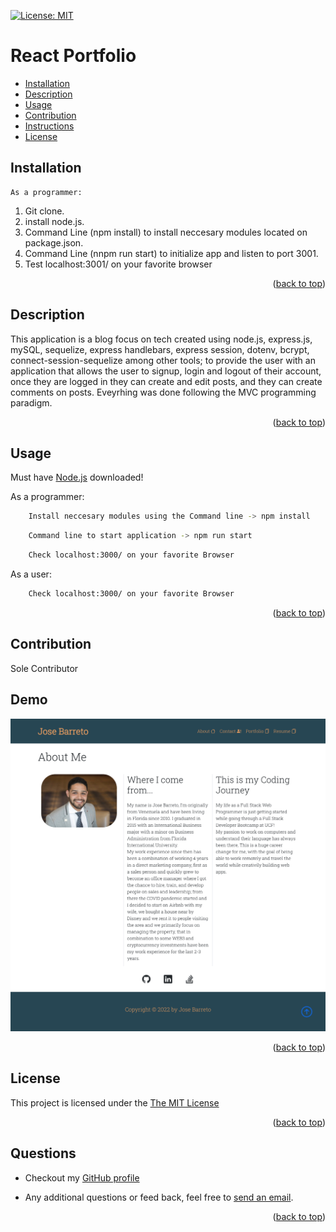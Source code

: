 <p id="readme-top"></p>

[![License: MIT](https://img.shields.io/badge/License-MIT-yellow.svg)](https://opensource.org/licenses/MIT)
  # React Portfolio
  
 
  * [Installation](#installation)
  * [Description](#description)
  * [Usage](#usage)
  * [Contribution](#contribution)
  * [Instructions](#instructions)
  * [License](#license)
      
  ## Installation

    As a programmer:

  1. Git clone.
  2. install node.js.
  3. Command Line (npm install) to install neccesary modules located on package.json.
  4. Command Line (nnpm run start) to initialize app and listen to port 3001.
  5. Test localhost:3001/ on your favorite browser

 <p align="right">(<a href="#readme-top">back to top</a>)</p>
    

  ## Description

  This application is a blog focus on tech created using node.js, express.js, mySQL, sequelize, express handlebars, express session, dotenv, bcrypt, connect-session-sequelize among other tools; to provide the user with an application that allows the user to signup, login and logout of their account, once they are logged in they can create and edit posts, and they can create comments on posts. Eveyrhing was done following the MVC programming paradigm.

   <p align="right">(<a href="#readme-top">back to top</a>)</p>

  ## Usage

  Must have [Node.js](https://nodejs.org/en/) downloaded!


  As a programmer:
```sh 
    Install neccesary modules using the Command line -> npm install
``` 
```sh 
    Command line to start application -> npm run start
```
```sh 
    Check localhost:3000/ on your favorite Browser
```
 As a user:
```sh 
    Check localhost:3000/ on your favorite Browser
```


 <p align="right">(<a href="#readme-top">back to top</a>)</p>

  ## Contribution

  Sole Contributor

  ## Demo

![alt text](/src/components/images/reactportfolio.png)

 <p align="right">(<a href="#readme-top">back to top</a>)</p>
 
  ## License
  This project is licensed under the [The MIT License](https://opensource.org/licenses/MIT)
   <p align="right">(<a href="#readme-top">back to top</a>)</p>
      
  ## Questions
  * Checkout my [GitHub profile](https://github.com/joseobm92)
  
  * Any additional questions or feed back, feel free to [send an email](mailto:joseobm92@gmail.com). 
   <p align="right">(<a href="#readme-top">back to top</a>)</p>
 
